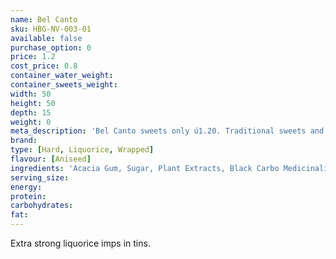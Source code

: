```yaml
---
name: Bel Canto
sku: HBG-NV-003-01
available: false
purchase_option: 0
price: 1.2
cost_price: 0.8
container_water_weight: 
container_sweets_weight: 
width: 50
height: 50
depth: 15
weight: 0
meta_description: 'Bel Canto sweets only ú1.20. Traditional sweets and more at Humbugs Confectionery Store. Specialists in satisfying your sweet tooth!'
brand: 
type: [Hard, Liquorice, Wrapped]
flavour: [Aniseed]
ingredients: 'Acacia Gum, Sugar, Plant Extracts, Black Carbo Medicinalis Vegetalis'
serving_size: 
energy: 
protein: 
carbohydrates: 
fat: 
---
```

Extra strong liquorice imps in tins.